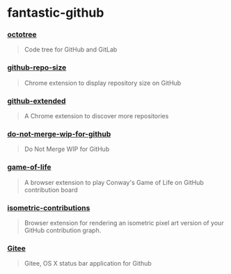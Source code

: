 # fantastic-github

### [octotree](https://github.com/buunguyen/octotree)
> Code tree for GitHub and GitLab

### [github-repo-size](https://github.com/harshjv/github-repo-size)
> Chrome extension to display repository size on GitHub

### [github-extended](https://github.com/onmyway133/github-extended)
> A Chrome extension to discover more repositories

### [do-not-merge-wip-for-github](https://github.com/sanemat/do-not-merge-wip-for-github)
> Do Not Merge WIP for GitHub

### [game-of-life](https://github.com/yuanchuan/game-of-life)
> A browser extension to play Conway's Game of Life on GitHub contribution board

### [isometric-contributions](https://github.com/jasonlong/isometric-contributions)
> Browser extension for rendering an isometric pixel art version of your GitHub contribution graph.

### [Gitee](https://github.com/Nightonke/Gitee)
> Gitee, OS X status bar application for Github
